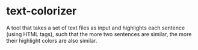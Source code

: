# text-colorizer
 A tool that takes a set of text files as input and highlights each sentence (using HTML tags), such that the more two sentences are similar, the more their highlight colors are also similar.
